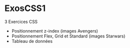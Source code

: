 # ExosCSS1

3 Exercices CSS
- Positionnement z-index (images Avengers)
- Positionnement Flex, Grid et Standard (images Starwars)
- Tableau de données
